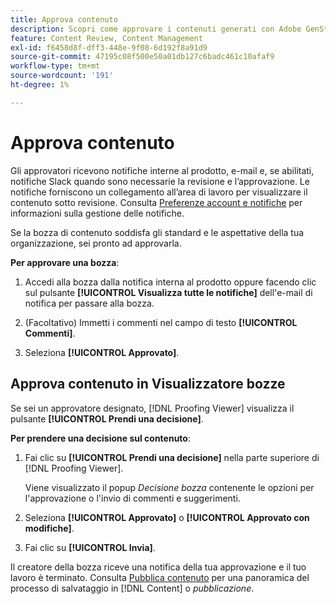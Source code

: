 ```yaml
---
title: Approva contenuto
description: Scopri come approvare i contenuti generati con Adobe GenStudio for Performance Marketing.
feature: Content Review, Content Management
exl-id: f6458d8f-dff3-448e-9f08-6d192f8a91d9
source-git-commit: 47195c08f500e50a01db127c6badc461c10afaf9
workflow-type: tm+mt
source-wordcount: '191'
ht-degree: 1%

---
```


# Approva contenuto

Gli approvatori ricevono notifiche interne al prodotto, e-mail e, se abilitati, notifiche Slack quando sono necessarie la revisione e l’approvazione. Le notifiche forniscono un collegamento all’area di lavoro per visualizzare il contenuto sotto revisione. Consulta [Preferenze account e notifiche](https://experienceleague.adobe.com/it/docs/core-services/interface/features/account-preferences) per informazioni sulla gestione delle notifiche.

Se la bozza di contenuto soddisfa gli standard e le aspettative della tua organizzazione, sei pronto ad approvarla.

**Per approvare una bozza**:

1. Accedi alla bozza dalla notifica interna al prodotto oppure facendo clic sul pulsante **[!UICONTROL Visualizza tutte le notifiche]** dell&#39;e-mail di notifica per passare alla bozza.

1. (Facoltativo) Immetti i commenti nel campo di testo **[!UICONTROL Commenti]**.

1. Seleziona **[!UICONTROL Approvato]**.

## Approva contenuto in Visualizzatore bozze

Se sei un approvatore designato, [!DNL Proofing Viewer] visualizza il pulsante **[!UICONTROL Prendi una decisione]**.

**Per prendere una decisione sul contenuto**:

1. Fai clic su **[!UICONTROL Prendi una decisione]** nella parte superiore di [!DNL Proofing Viewer].

   Viene visualizzato il popup _Decisione bozza_ contenente le opzioni per l&#39;approvazione o l&#39;invio di commenti e suggerimenti.

1. Seleziona **[!UICONTROL Approvato]** o **[!UICONTROL Approvato con modifiche]**.

1. Fai clic su **[!UICONTROL Invia]**.

Il creatore della bozza riceve una notifica della tua approvazione e il tuo lavoro è terminato. Consulta [Pubblica contenuto](/help/user-guide/approvals/publish-content.md) per una panoramica del processo di salvataggio in [!DNL Content] o _pubblicazione_.

